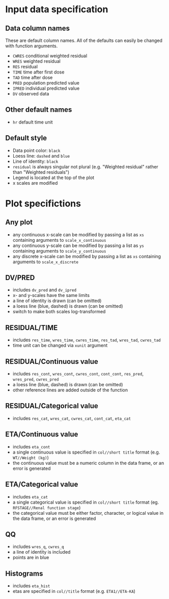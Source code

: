 
# Input data specification

## Data column names

These are default column names.  All of the defaults can easily be
changed with function arguments.

- `CWRES` conditional weighted residual
- `WRES` weighted residual
- `RES` residual
- `TIME` time after first dose
- `TAD` time after dose
- `PRED` population predicted value
- `IPRED` individual predicted value
- `DV` observed data

## Other default names

- `hr` default time unit


## Default style

- Data point color: `black`
- Loess line: `dashed` and `blue`
- Line of identity: `black`
- `residual` is always singular not plural (e.g. "Weighted residual" rather than "Weighted residuals")
- Legend is located at the top of the plot
- x scales are modified 


# Plot specifictions

## Any plot
- any continuous x-scale can be modified by
passing a list as `xs` containing arguments to 
`scale_x_continuous`
- any continuous y-scale can be modified by
passing a list as `ys` containing arguments to
`scale_y_continuous`
- any discrete x-scale can be modified by
passing a list as `xs` containing arguments
to `scale_x_discrete`

## DV/PRED
- includes `dv_pred` and `dv_ipred`
- x- and y-scales have the same limits
- a line of identity is drawn (can be omitted)
- a loess line (blue, dashed) is drawn (can be omitted)
- switch to make both scales log-transformed

## RESIDUAL/TIME
- includes `res_time`, `wres_time`, `cwres_time`, `res_tad`, 
`wres_tad`, `cwres_tad`
- time unit can be changed via `xunit` argument

## RESIDUAL/Continuous value
- includes `res_cont`, `wres_cont`, `cwres_cont`, 
`cont_cont`, `res_pred`, `wres_pred`, `cwres_pred`
- a loess line (blue, dashed) is drawn (can be omitted)
- other reference lines are added outside of 
the function

## RESIDUAL/Categorical value
- includes `res_cat`, `wres_cat`, `cwres_cat`, 
`cont_cat`, `eta_cat`

## ETA/Continuous value
- includes `eta_cont`
- a single continuous value is specified in 
`col//short title` format (e.g. `WT//Weight (kg)`)
- the continuous value must be a numeric column
in the data frame, or an error is generated

## ETA/Categorical value
- includes `eta_cat`
- a single categorical value is specified in 
`col//short title` format (eg. `RFSTAGE//Renal function stage`)
- the categorical value must be either 
factor, character, or logical value in 
the data frame, or an error is generated


## QQ
- includes `wres_q`, `cwres_q`
- a line of identity is included
- points are in blue


## Histograms
- includes `eta_hist`
- etas are specified in `col//title`
format (e.g. `ETA1//ETA-KA`)

